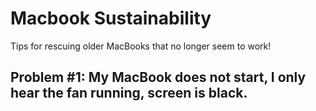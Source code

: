 # Macbook Sustainability

Tips for rescuing older MacBooks that no longer seem to work!

## Problem #1: My MacBook does not start, I only hear the fan running, screen is black.

